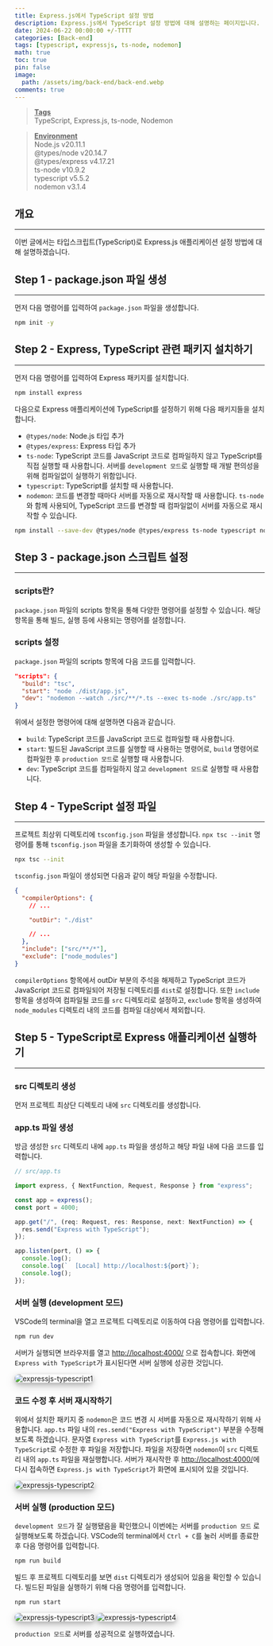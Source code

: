 ```yaml
---
title: Express.js에서 TypeScript 설정 방법
description: Express.js에서 TypeScript 설정 방법에 대해 설명하는 페이지입니다.
date: 2024-06-22 00:00:00 +/-TTTT
categories: [Back-end]
tags: [typescript, expressjs, ts-node, nodemon]
math: true
toc: true
pin: false
image:
  path: /assets/img/back-end/back-end.webp
comments: true
---
```


<blockquote class="prompt-info"><p><strong><u>Tags</u></strong> <br />
TypeScript, Express.js, ts-node, Nodemon</p></blockquote>

<blockquote class="prompt-info"><p><strong><u>Environment</u></strong> <br />
Node.js v20.11.1 <br />
@types/node v20.14.7 <br />
@types/express v4.17.21 <br />
ts-node v10.9.2 <br />
typescript v5.5.2 <br />
nodemon v3.1.4 </p></blockquote>

## 개요

<hr />

이번 글에서는 타입스크립트(TypeScript)로 Express.js 애플리케이션 설정 방법에 대해 설명하겠습니다.

## Step 1 - package.json 파일 생성

<hr />

먼저 다음 명령어를 입력하여 `package.json` 파일을 생성합니다.

```bash
npm init -y
```

## Step 2 - Express, TypeScript 관련 패키지 설치하기

<hr />

먼저 다음 명령어를 입력하여 Express 패키지를 설치합니다.

```bash
npm install express
```

다음으로 Express 애플리케이션에 TypeScript를 설정하기 위해 다음 패키지들을 설치합니다.

- `@types/node`: Node.js 타입 추가
- `@types/express`: Express 타입 추가
- `ts-node`: TypeScript 코드를 JavaScript 코드로 컴파일하지 않고 TypeScript를 직접 실행할 때 사용합니다. 서버를 `development 모드`로 실행할 때 개발 편의성을 위해 컴파일없이 실행하기 위함입니다.
- `typescript`: TypeScript를 설치할 때 사용합니다.
- `nodemon`: 코드를 변경할 때마다 서버를 자동으로 재시작할 때 사용합니다. `ts-node`와 함께 사용되어, TypeScript 코드를 변경할 때 컴파일없이 서버를 자동으로 재시작할 수 있습니다.

```bash
npm install --save-dev @types/node @types/express ts-node typescript nodemon
```

## Step 3 - package.json 스크립트 설정

<hr />

### scripts란?

`package.json` 파일의 scripts 항목을 통해 다양한 명령어를 설정할 수 있습니다. 해당 항목을 통해 빌드, 실행 등에 사용되는 명령어를 설정합니다.

### scripts 설정

`package.json` 파일의 scripts 항목에 다음 코드를 입력합니다.

```json
"scripts": {
  "build": "tsc",
  "start": "node ./dist/app.js",
  "dev": "nodemon --watch ./src/**/*.ts --exec ts-node ./src/app.ts"
}
```

위에서 설정한 명령어에 대해 설명하면 다음과 같습니다.

- `build`: TypeScript 코드를 JavaScript 코드로 컴파일할 때 사용합니다.
- `start`: 빌드된 JavaScript 코드를 실행할 때 사용하는 명령어로, `build` 명령어로 컴파일한 후 `production 모드`로 실행할 때 사용합니다.
- `dev`: TypeScript 코드를 컴파일하지 않고 `development 모드`로 실행할 때 사용합니다.

## Step 4 - TypeScript 설정 파일

<hr />

프로젝트 최상위 디렉토리에 `tsconfig.json` 파일을 생성합니다. `npx tsc --init` 명령어를 통해 `tsconfig.json` 파일을 초기화하여 생성할 수 있습니다.

```bash
npx tsc --init
```

`tsconfig.json` 파일이 생성되면 다음과 같이 해당 파일을 수정합니다.

```json
{
  "compilerOptions": {
    // ...

    "outDir": "./dist"

    // ...
  },
  "include": ["src/**/*"],
  "exclude": ["node_modules"]
}
```

`compilerOptions` 항목에서 outDir 부분의 주석을 해제하고 TypeScript 코드가 JavaScript 코드로 컴파일되어 저장될 디렉토리를 `dist`로 설정합니다. 또한 `include` 항목을 생성하여 컴파일될 코드를 `src` 디렉토리로 설정하고, `exclude` 항목을 생성하여 `node_modules` 디렉토리 내의 코드를 컴파일 대상에서 제외합니다.

## Step 5 - TypeScript로 Express 애플리케이션 실행하기

<hr />

### src 디렉토리 생성

먼저 프로젝트 최상단 디렉토리 내에 `src` 디렉토리를 생성합니다.

### app.ts 파일 생성

방금 생성한 `src` 디렉토리 내에 `app.ts` 파일을 생성하고 해당 파일 내에 다음 코드를 입력합니다.

```ts
// src/app.ts

import express, { NextFunction, Request, Response } from "express";

const app = express();
const port = 4000;

app.get("/", (req: Request, res: Response, next: NextFunction) => {
  res.send("Express with TypeScript");
});

app.listen(port, () => {
  console.log();
  console.log(`  [Local] http://localhost:${port}`);
  console.log();
});
```

### 서버 실행 (development 모드)

VSCode의 terminal을 열고 프로젝트 디렉토리로 이동하여 다음 명령어를 입력합니다.

```bash
npm run dev
```

서버가 실행되면 브라우저를 열고 <a href="http://localhost:4000" target="_blank">http://localhost:4000/</a> 으로 접속합니다. 화면에 `Express with TypeScript`가 표시된다면 서버 실행에 성공한 것입니다.

<img src="/assets/img/back-end/expressjs-typescript/expressjs-typescript1.png" alt="expressjs-typescript1" style="box-shadow: 0 4px 8px 0 rgba(0, 0, 0, 0.2), 0 6px 20px 0 rgba(0, 0, 0, 0.19); border-radius: 0.5rem" />

### 코드 수정 후 서버 재시작하기

위에서 설치한 패키지 중 `nodemon`은 코드 변경 시 서버를 자동으로 재시작하기 위해 사용합니다. `app.ts` 파일 내의 `res.send("Express with TypeScript")` 부분을 수정해보도록 하겠습니다. 문자열 `Express with TypeScript`를 `Express.js with TypeScript`로 수정한 후 파일을 저장합니다. 파일을 저장하면 `nodemon`이 `src` 디렉토리 내의 `app.ts` 파일을 재실행합니다. 서버가 재시작한 후 <a href="http://localhost:4000/" target="_blank">http://localhost:4000/</a>에 다시 접속하면 `Express.js with TypeScript`가 화면에 표시되어 있을 것입니다.

<img src="/assets/img/back-end/expressjs-typescript/expressjs-typescript2.png" alt="expressjs-typescript2" style="box-shadow: 0 4px 8px 0 rgba(0, 0, 0, 0.2), 0 6px 20px 0 rgba(0, 0, 0, 0.19); border-radius: 0.5rem"/>

### 서버 실행 (production 모드)

`development 모드`가 잘 실행됐음을 확인했으니 이번에는 서버를 `production 모드` 로 실행해보도록 하겠습니다.
VSCode의 terminal에서 `Ctrl + C`를 눌러 서버를 종료한 후 다음 명령어를 입력합니다.

```bash
npm run build
```

빌드 후 프로젝트 디렉토리를 보면 `dist` 디렉토리가 생성되어 있음을 확인할 수 있습니다. 빌드된 파일을 실행하기 위해 다음 명령어를 입력합니다.

```bash
npm run start
```

<img src="/assets/img/back-end/expressjs-typescript/expressjs-typescript3.png" alt="expressjs-typescript3" style="box-shadow: 0 4px 8px 0 rgba(0, 0, 0, 0.2), 0 6px 20px 0 rgba(0, 0, 0, 0.19); border-radius: 0.5rem"/>

<img src="/assets/img/back-end/expressjs-typescript/expressjs-typescript4.png" alt="expressjs-typescript4" style="box-shadow: 0 4px 8px 0 rgba(0, 0, 0, 0.2), 0 6px 20px 0 rgba(0, 0, 0, 0.19); border-radius: 0.5rem"/>

`production 모드`로 서버를 성공적으로 실행하였습니다.
